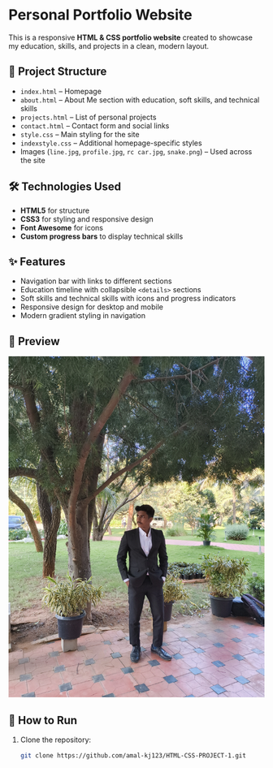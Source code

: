 # Personal Portfolio Website

This is a responsive **HTML & CSS portfolio website** created to showcase my education, skills, and projects in a clean, modern layout.

## 📂 Project Structure
- `index.html` – Homepage  
- `about.html` – About Me section with education, soft skills, and technical skills  
- `projects.html` – List of personal projects  
- `contact.html` – Contact form and social links  
- `style.css` – Main styling for the site  
- `indexstyle.css` – Additional homepage-specific styles  
- Images (`line.jpg`, `profile.jpg`, `rc car.jpg`, `snake.png`) – Used across the site  

## 🛠️ Technologies Used
- **HTML5** for structure  
- **CSS3** for styling and responsive design  
- **Font Awesome** for icons  
- **Custom progress bars** to display technical skills  

## ✨ Features
- Navigation bar with links to different sections  
- Education timeline with collapsible `<details>` sections  
- Soft skills and technical skills with icons and progress indicators  
- Responsive design for desktop and mobile  
- Modern gradient styling in navigation  

## 📸 Preview
![Portfolio Preview](profile.jpg)

## 🚀 How to Run
1. Clone the repository:
   ```bash
   git clone https://github.com/amal-kj123/HTML-CSS-PROJECT-1.git
